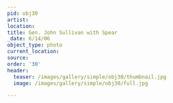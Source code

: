 ```yaml
---
pid: obj30
artist:
location:
title: Gen. John Sullivan with Spear
_date: 6/14/06
object_type: photo
current_location:
source:
order: '30'
header:
  teaser: /images/gallery/simple/obj30/thumbnail.jpg
  image: /images/gallery/simple/obj30/full.jpg

---
```

